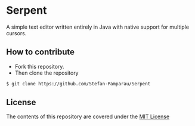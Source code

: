 # Serpent

A simple text editor written entirely in Java with native support for multiple cursors.

## How to contribute

* Fork this repository.
* Then clone the repository

```sh
$ git clone https://github.com/Stefan-Pamparau/Serpent
```

## License

The contents of this repository are covered under the [MIT License](LICENSE)
